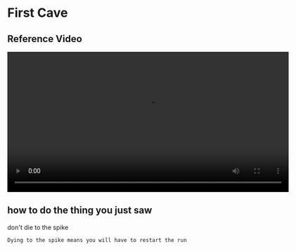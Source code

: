 # First Cave

## Reference Video

<div class="embed-container" markdown="0">
	<video width="640" controls>
		<source src="{{ "/assets/ref_start.mp4" | relative_url }}" type="video/mp4">
		oops something went wrong
	</video>
</div>

## how to do the thing you just saw

don't die to the spike

```warning
Dying to the spike means you will have to restart the run
```
